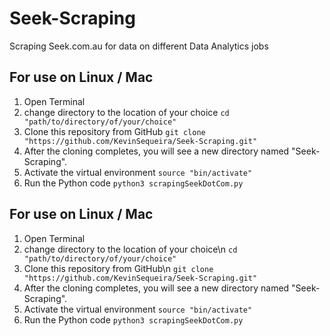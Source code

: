 # Seek-Scraping
Scraping Seek.com.au for data on different Data Analytics jobs

## For use on Linux / Mac
  1. Open Terminal
  2. change directory to the location of your choice
     ```cd "path/to/directory/of/your/choice"```
  3. Clone this repository from GitHub
     ```git clone "https://github.com/KevinSequeira/Seek-Scraping.git"```
  4. After the cloning completes, you will see a new directory named "Seek-Scraping".
  5. Activate the virtual environment
     ```source "bin/activate"```
  6. Run the Python code
     ```python3 scrapingSeekDotCom.py```

## For use on Linux / Mac
  1. Open Terminal
  2. change directory to the location of your choice\n
     ```cd "path/to/directory/of/your/choice"```
  3. Clone this repository from GitHub\n
     ```git clone "https://github.com/KevinSequeira/Seek-Scraping.git"```
  4. After the cloning completes, you will see a new directory named "Seek-Scraping".
  5. Activate the virtual environment
     ```source "bin/activate"```
  6. Run the Python code
     ```python3 scrapingSeekDotCom.py```
